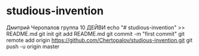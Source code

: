# studious-invention
Дмитрий Черопалов группа 10 ДЕЙВИ
echo "# studious-invention" >> README.md
git init
git add README.md
git commit -m "first commit"
git remote add origin https://github.com/Chertopalov/studious-invention.git
git push -u origin master
